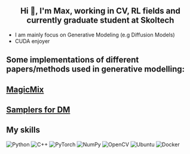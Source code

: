 <h2 align="center">Hi 👋, I'm Max, working in CV, RL fields and currently graduate student at Skoltech</h2>

- I am mainly focus on Generative Modeling (e.g Diffusion Models)
- CUDA enjoyer 


## Some implementations of different papers/methods used in generative modelling:
## [MagicMix](https://github.com/skylooop/DiffusionModels/tree/master/MagicMix_mini)
## [Samplers for DM](https://github.com/skylooop/Diffusion-Samplers)
## My skills
![Python](https://img.shields.io/badge/python-3670A0?style=for-the-badge&logo=python&logoColor=ffdd54)
![C++](https://img.shields.io/badge/c++-%2300599C.svg?style=for-the-badge&logo=c%2B%2B&logoColor=white)
![PyTorch](https://img.shields.io/badge/PyTorch-%23EE4C2C.svg?style=for-the-badge&logo=PyTorch&logoColor=white)
![NumPy](https://img.shields.io/badge/numpy-%23013243.svg?style=for-the-badge&logo=numpy&logoColor=white)
![OpenCV](https://img.shields.io/badge/opencv-%23white.svg?style=for-the-badge&logo=opencv&logoColor=white)
![Ubuntu](https://img.shields.io/badge/Ubuntu-E95420?style=for-the-badge&logo=ubuntu&logoColor=white)
![Docker](https://img.shields.io/badge/Docker-2CA5E0?style=for-the-badge&logo=docker&logoColor=white)
